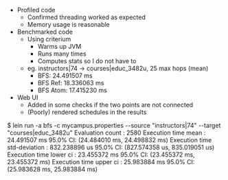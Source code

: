 - Profiled code
    - Confirmed threading worked as expected
    - Memory usage is reasonable
- Benchmarked code
    - Using criterium
        - Warms up JVM
        - Runs many times
        - Computes stats so I do not have to
    - eg. instructors|74 -> courses|educ_3482u, 25 max hops (mean)
        - BFS:  24.491507 ms
        - BFS Ref:  18.336063 ms
        - BFS Atom:  17.415230 ms
- Web UI
    - Added in some checks if the two points are not connected
    - (Poorly) rendered schedules in the results

$ lein run -a bfs -c mycampus.properties --source "instructors|74" --target "courses|educ_3482u" 
Evaluation count             : 2580
             Execution time mean : 24.491507 ms  95.0% CI: (24.484010 ms, 24.498832 ms)
    Execution time std-deviation : 832.238896 us  95.0% CI: (827.574358 us, 835.019051 us)
         Execution time lower ci : 23.455372 ms  95.0% CI: (23.455372 ms, 23.455372 ms)
         Execution time upper ci : 25.983884 ms  95.0% CI: (25.983628 ms, 25.983884 ms)
